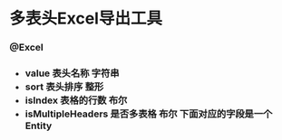 <h1>多表头Excel导出工具</h1>

<h3>@Excel<h3/>

<ul>
<li><strong>value</strong> 表头名称 字符串 <br></li> 
<li><strong>sort</strong> 表头排序 整形 <br></li> 
<li><strong>isIndex</strong> 表格的行数 布尔 <br></li> 
<li><strong>isMultipleHeaders</strong> 是否多表格 布尔 下面对应的字段是一个Entity<br></li> 
</ul>
